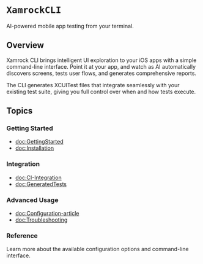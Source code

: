 # ``XamrockCLI``

AI-powered mobile app testing from your terminal.

## Overview

Xamrock CLI brings intelligent UI exploration to your iOS apps with a simple command-line interface. Point it at your app, and watch as AI automatically discovers screens, tests user flows, and generates comprehensive reports.

The CLI generates XCUITest files that integrate seamlessly with your existing test suite, giving you full control over when and how tests execute.

## Topics

### Getting Started

- <doc:GettingStarted>
- <doc:Installation>

### Integration

- <doc:CI-Integration>
- <doc:GeneratedTests>

### Advanced Usage

- <doc:Configuration-article>
- <doc:Troubleshooting>

### Reference

Learn more about the available configuration options and command-line interface.
